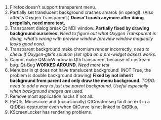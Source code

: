 1. Firefox doesn't support transparent menu.
2. Partially set translucent background crashes amarok (in opengl).
   (Also affects Oxygen Transparent.)
   **Doesn't crash anymore after doing prepolish, need more test.**
3. Transparent dialog break Qt MDI window.
   **Partially fixed by drawing background ourselves.**
   *Need to figure out what Oxygen Transparent is doing, what's wrong with*
   *preview window (preview window magically looks good now).*
4. Transparent background make chromium render incorrectly, *need to check if*
   *Oxygen-gtk's solution (set rgba on a pre-widget bases) works*.
5. Cannot make QMainWindow in Qt5 transparent because of upstream bug.
   [Qt-Bug](https://bugreports.qt-project.org/browse/QTBUG-34064)
   **WORKED AROUND**. *Need more test*
6. Menubar in qt does not have translucent background! (NOT True, the problem is
   double background drawing)
   **Fixed by not inherit background from parent and only draw the menu
   background**. *TODO: need to add a way to just use parent background. Useful*
   *especially when background images are used.*
7. Remove most application hacks if not all.
8. PyQt5, Musescore and (occasionally) QtCreator seg fault on exit in a QtDBus
   destructor even when QtCurve is not linked to QtDBus.
9. KScreenLocker has rendering problems.
